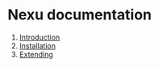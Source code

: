 # Nexu documentation #

1. [Introduction](introduction.md "Introduction")
2. [Installation](installation.md)
3. [Extending](extending.md "Extending")
